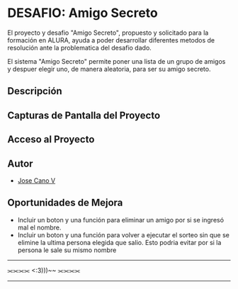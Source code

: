 # DESAFIO: Amigo Secreto

El proyecto y desafio "Amigo Secreto", propuesto y solicitado para la formación en ALURA, ayuda a poder desarrollar diferentes metodos de resolución ante la problematica del desafio dado.

El sistema "Amigo Secreto" permite poner una lista de un grupo de amigos y despuer elegir uno, de manera aleatoria, para ser su amigo secreto.

## Descripción
## Capturas de Pantalla del Proyecto

## Acceso al Proyecto


## Autor
- [Jose Cano V](https://github.com/joslcan)

## Oportunidades de Mejora
- Incluir un boton y una función para eliminar un amigo por si se ingresó mal el nombre.
- Incluir un boton y una función para volver a ejecutar el sorteo sin que se elimine la ultima persona elegida que salio.
  Esto podria evitar por si la persona le sale su mismo nombre

***
⫘⫘⫘⫘ \<\:3\)\)\)\~\~ ⫘⫘⫘⫘
***
